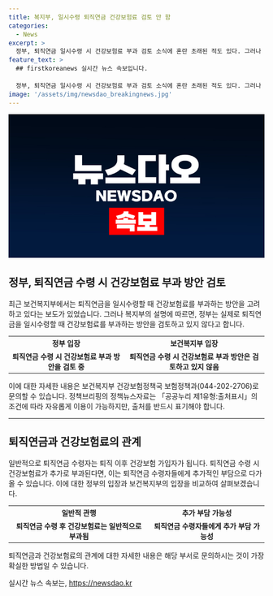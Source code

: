 ```yaml
---
title: 복지부, 일시수령 퇴직연금 건강보험료 검토 안 함
categories:
  - News
excerpt: >
  정부, 퇴직연금 일시수령 시 건강보험료 부과 검토 소식에 혼란 초래된 적도 있다. 그러나 복지부는 해당 주장을 부인하며, 건강보험료 부과는 고령자에게 추가 부담을 주지 않을 것을 밝혔다.
feature_text: >
  ## firstkoreanews 실시간 뉴스 속보입니다.

  정부, 퇴직연금 일시수령 시 건강보험료 부과 검토 소식에 혼란 초래된 적도 있다. 그러나 복지부는 해당 주장을 부인하며, 건강보험료 부과는 고령자에게 추가 부담을 주지 않을 것을 밝혔다.
image: '/assets/img/newsdao_breakingnews.jpg'
---
```


<p><img src="/assets/img/newsdao_breakingnews.jpg" alt="firstkoreanews 속보" /></p>

<h2 data-ke-size="size26">정부, 퇴직연금 수령 시 건강보험료 부과 방안 검토</h2>

<p data-ke-size="size16">최근 보건복지부에서는 퇴직연금을 일시수령할 때 건강보험료를 부과하는 방안을 고려하고 있다는 보도가 있었습니다. 그러나 복지부의 설명에 따르면, 정부는 실제로 퇴직연금을 일시수령할 때 건강보험료를 부과하는 방안을 검토하고 있지 않다고 합니다.</p>

<table>
    <tr>
        <th>정부 입장</th>
        <th>보건복지부 입장</th>
    </tr>
    <tr>
        <td style="text-align: center; height: 17px;"><b>퇴직연금 수령 시 건강보험료 부과 방안을 검토 중</b></td>
        <td style="text-align: center; height: 17px;"><b>퇴직연금 수령 시 건강보험료 부과 방안은 검토하고 있지 않음</b></td>
    </tr>
</table>

<p data-ke-size="size16">이에 대한 자세한 내용은 보건복지부 건강보험정책국 보험정책과(044-202-2706)로 문의할 수 있습니다. 정책브리핑의 정책뉴스자료는 「공공누리 제1유형:출처표시」의 조건에 따라 자유롭게 이용이 가능하지만, 출처를 반드시 표기해야 합니다.</p>

<hr>

<h2 data-ke-size="size26">퇴직연금과 건강보험료의 관계</h2>

<p data-ke-size="size16">일반적으로 퇴직연금 수령자는 퇴직 이후 건강보험 가입자가 됩니다. 퇴직연금 수령 시 건강보험료가 추가로 부과된다면, 이는 퇴직연금 수령자들에게 추가적인 부담으로 다가올 수 있습니다. 이에 대한 정부의 입장과 보건복지부의 입장을 비교하여 살펴보겠습니다.</p>

<table>
    <tr>
        <th>일반적 관행</th>
        <th>추가 부담 가능성</th>
    </tr>
    <tr>
        <td style="text-align: center; height: 17px;"><b>퇴직연금 수령 후 건강보험료는 일반적으로 부과됨</b></td>
        <td style="text-align: center; height: 17px;"><b>퇴직연금 수령자들에게 추가 부담 가능성</b></td>
    </tr>
</table>

<p data-ke-size="size16">퇴직연금과 건강보험료의 관계에 대한 자세한 내용은 해당 부서로 문의하시는 것이 가장 확실한 방법일 수 있습니다.</p>
실시간 뉴스 속보는, <a href="https://newsdao.kr" rel="dofollow">https://newsdao.kr</a>


